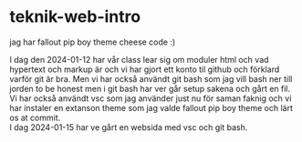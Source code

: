 # teknik-web-intro

jag har fallout pip boy theme
cheese code :)

I dag den 2024-01-12 har vår class lear sig om moduler html och vad hypertext och markup är och vi har gjort ett konto til github och förklard varför git är bra. 
Men vi har också användt git bash som jag vill bash ner till jorden to be honest men i git bash har ver går setup sakena och gårt en fil.
Vi har också användt vsc som jag använder just nu för saman faknig och vi har instaler en extanson theme som jag valde fallout pip boy theme och lärt os at commit.   
I dag 2024-01-15 har ve gårt en websida med vsc och git bash.  